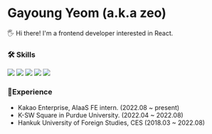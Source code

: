 # Gayoung Yeom (a.k.a zeo)

🖐️ Hi there! I'm a frontend developer interested in React.

### 🛠️ Skills
<div>
  <img src="https://img.shields.io/badge/HTML-E34F26?style=flat-square&logo=html5&logoColor=white"/>
  <img src="https://img.shields.io/badge/CSS-1572B6?style=flat-square&logo=html5&logoColor=white"/>
  <img src="https://img.shields.io/badge/Javascript-F7DF1E?style=flat-square&logo=javascript&logoColor=white"/>
  <img src="https://img.shields.io/badge/React-61DAFB?style=flat-square&logo=react&logoColor=white"/>
  <img src="https://img.shields.io/badge/Typescript-3178C6?style=flat-square&logo=typescript&logoColor=white"/>
</div>

### 🎨Experience

- Kakao Enterprise, AIaaS FE intern. (2022.08 ~ present)
- K-SW Square in Purdue University. (2022.04 ~ 2022.08)
- Hankuk University of Foreign Studies, CES (2018.03 ~ 2022.08)


<!--
**gayoungyeom/gayoungyeom** is a ✨ _special_ ✨ repository because its `README.md` (this file) appears on your GitHub profile.

Here are some ideas to get you started:

- 🔭 I’m currently working on ...
- 🌱 I’m currently learning ...
- 👯 I’m looking to collaborate on ...
- 🤔 I’m looking for help with ...
- 💬 Ask me about ...
- 📫 How to reach me: ...
- 😄 Pronouns: ...
- ⚡ Fun fact: ...
-->
